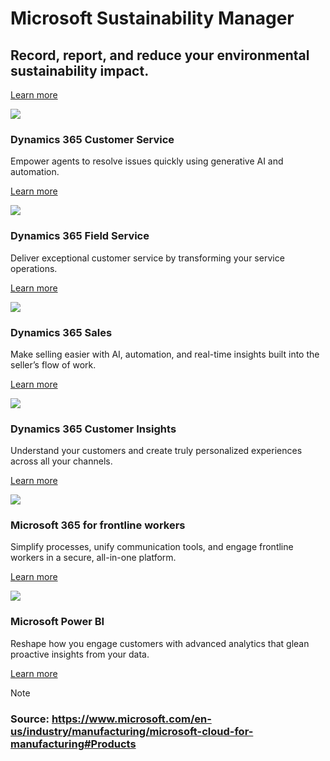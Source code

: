 # Microsoft Sustainability Manager

## Record, report, and reduce your environmental sustainability impact.

[Learn more](https://www.microsoft.com/en-us/sustainability/microsoft-sustainability-manager)





![](https://cdn-dynmedia-1.microsoft.com/is/content/microsoftcorp/Icon-Dynamics365-Customer-Service\_24x24?resMode=sharp2\&op_usm=1.5,0.65,15,0\&qlt=100)

### Dynamics 365 Customer Service

Empower agents to resolve issues quickly using generative AI and automation.

[Learn more](https://www.microsoft.com/en-us/dynamics-365/products/customer-service)

![](https://cdn-dynmedia-1.microsoft.com/is/content/microsoftcorp/Icon-Dynamics365-Field-Service\_24x24?resMode=sharp2\&op_usm=1.5,0.65,15,0\&qlt=100)

### Dynamics 365 Field Service

Deliver exceptional customer service by transforming your service operations.

[Learn more](https://www.microsoft.com/en-us/dynamics-365/products/field-service)

![](https://cdn-dynmedia-1.microsoft.com/is/content/microsoftcorp/Icon-Dynamics365-Sales\_24x24?resMode=sharp2\&op_usm=1.5,0.65,15,0\&qlt=100)

### Dynamics 365 Sales

Make selling easier with AI, automation, and real-time insights built into the seller’s flow of work.

[Learn more](https://www.microsoft.com/en-us/dynamics-365/products/sales)

![](https://cdn-dynmedia-1.microsoft.com/is/content/microsoftcorp/Icon-Dynamics365-Customer-Insights\_24x24?resMode=sharp2\&op_usm=1.5,0.65,15,0\&qlt=100)

### Dynamics 365 Customer Insights

Understand your customers and create truly personalized experiences across all your channels.

[Learn more](https://www.microsoft.com/en-us/dynamics-365/products/customer-insights)

![](https://cdn-dynmedia-1.microsoft.com/is/content/microsoftcorp/Icon-Microsoft365-for-frontline-workers\_24x24?resMode=sharp2\&op_usm=1.5,0.65,15,0\&qlt=100)

### Microsoft 365 for frontline workers

Simplify processes, unify communication tools, and engage frontline workers in a secure, all-in-one platform.

[Learn more](https://www.microsoft.com/en-us/microsoft-365/enterprise/frontline)


![](https://cdn-dynmedia-1.microsoft.com/is/content/microsoftcorp/Icon-PowerBI\_24x24?resMode=sharp2\&op_usm=1.5,0.65,15,0\&qlt=100)


### Microsoft Power BI

Reshape how you engage customers with advanced analytics that glean proactive insights from your data.

[Learn more](https://www.microsoft.com/en-us/power-platform/products/power-bi/industry/manufacturing)



> [!NOTE]
> ### Source: <https://www.microsoft.com/en-us/industry/manufacturing/microsoft-cloud-for-manufacturing#Products>